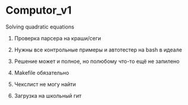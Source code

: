 # Computor_v1
Solving quadratic equations

1) Проверка парсера на краши/сеги

2) Нужны все контрольные примеры и автотестер на bash в идеале

3) Решение может и полное, но полюбому что-то ещё не запилено

4) Makefile обязательно

5) Чекслист не могу найти

6) Загрузка на школьный гит
